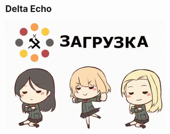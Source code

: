 # Delta Echo

<!--## Social Media-->
<p align="center">
  <img src="https://github.com/Katyusha47/addons/blob/main/trast.gif" width="700" />
</p>

<!--[<img src='https://cdn.jsdelivr.net/npm/simple-icons@3.0.1/icons/github.svg' alt='github' height='40' align='center'>](https://github.com/Katyusha47)  [<img src='https://cdn.jsdelivr.net/npm/simple-icons@3.0.1/icons/facebook.svg' alt='facebook' height='40' align='center'>](https://www.facebook.com/100073110110500)  
-->
